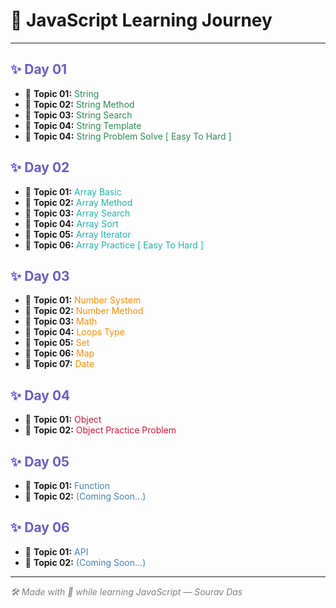 <h1>📘 JavaScript Learning Journey</h1>

<hr>

<h2 style="color:#6A5ACD;">✨ <b>Day 01</b></h2>
<ul>
  <li>📌 <b>Topic 01:</b> <span style="color:#2E8B57;">String</span></li>
  <li>📌 <b>Topic 02:</b> <span style="color:#2E8B57;">String Method</span></li>
  <li>📌 <b>Topic 03:</b> <span style="color:#2E8B57;">String Search</span></li>
  <li>📌 <b>Topic 04:</b> <span style="color:#2E8B57;">String Template</span></li>
  <li>📌 <b>Topic 04:</b> <span style="color:#2E8B57;">String Problem Solve [ Easy To Hard ]</span></li>
</ul>

<h2 style="color:#6A5ACD;">✨ <b>Day 02</b></h2>
<ul>
  <li>📌 <b>Topic 01:</b> <span style="color:#20B2AA;">Array Basic</span></li>
  <li>📌 <b>Topic 02:</b> <span style="color:#20B2AA;">Array Method</span></li>
  <li>📌 <b>Topic 03:</b> <span style="color:#20B2AA;">Array Search</span></li>
  <li>📌 <b>Topic 04:</b> <span style="color:#20B2AA;">Array Sort</span></li>
  <li>📌 <b>Topic 05:</b> <span style="color:#20B2AA;">Array Iterator</span></li>
  <li>📌 <b>Topic 06:</b> <span style="color:#20B2AA;">Array Practice [ Easy To Hard ] </span></li>
</ul>

<h2 style="color:#6A5ACD;">✨ <b>Day 03</b></h2>
<ul>
  <li>📌 <b>Topic 01:</b> <span style="color:#FF8C00;">Number System</span></li>
  <li>📌 <b>Topic 02:</b> <span style="color:#FF8C00;">Number Method</span></li>
  <li>📌 <b>Topic 03:</b> <span style="color:#FF8C00;">Math</span></li>
  <li>📌 <b>Topic 04:</b> <span style="color:#FF8C00;">Loops Type</span></li>
  <li>📌 <b>Topic 05:</b> <span style="color:#FF8C00;">Set</span></li>
  <li>📌 <b>Topic 06:</b> <span style="color:#FF8C00;">Map</span></li>
  <li>📌 <b>Topic 07:</b> <span style="color:#FF8C00;">Date</span></li>
</ul>

<h2 style="color:#6A5ACD;">✨ <b>Day 04</b></h2>
<ul>
  <li>📌 <b>Topic 01:</b> <span style="color:#DC143C;">Object</span></li>
  <li>📌 <b>Topic 02:</b> <span style="color:#DC143C;">Object Practice Problem</span></li>
</ul>

<h2 style="color:#6A5ACD;">✨ <b>Day 05</b></h2>
<ul>
  <li>📌 <b>Topic 01:</b> <span style="color:#4682B4;">Function</span></li>
  <li>📌 <b>Topic 02:</b> <span style="color:#4682B4;">(Coming Soon...)</span></li>
</ul>

<h2 style="color:#6A5ACD;">✨ <b>Day 06</b></h2>
<ul>
  <li>📌 <b>Topic 01:</b> <span style="color:#4682B4;">API</span></li>
  <li>📌 <b>Topic 02:</b> <span style="color:#4682B4;">(Coming Soon...)</span></li>
</ul>

<hr>
<p style="font-style: italic; color: gray;">🛠️ Made with 💛 while learning JavaScript — Sourav Das</p>
